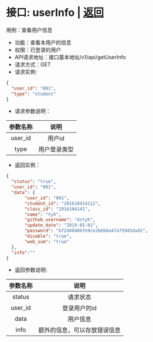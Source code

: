 # 接口: userInfo | [返回](../Markdown/UserInfo.md)
用例：查看用户信息

* 功能：查看本用户的信息
* 权限：已登录的用户
* API请求地址：接口基本地址/v1/api/getUserInfo
* 请求方式：GET
* 请求实例:
```json
{
  "user_id": "001",
  "type": "student"
}
```
* 请求参数说明：

| 参数名称 |     说明     |
| :------: | :----------: |
| user_id  |    用户id    |
|   type   | 用户登录类型 |

* 返回实例：
```json
{
  "status": "true",
  "user_id": "001",
  "data": {
       "user_id": "001",
       "student_id": "201610414112",
       "class_id": "2016104141",
       "name": "tyh",
       "github_username": "dztyh",
       "update_date": "2019-05-01",
       "password": "bf2d4040bfe9ce2b6b8a47a75945dad2",
       "disable": "true",
       "web_sum": "true"
  },
  "info":""
}
```
* 返回参数说明:

| 参数名称 |             说明             |
| :------: | :--------------------------: |
|  status  |           请求状态           |
| user_id  |         登录用户的id         |
|   data   |           用户信息           |
|   info   | 额外的信息，可以存放错误信息 |
